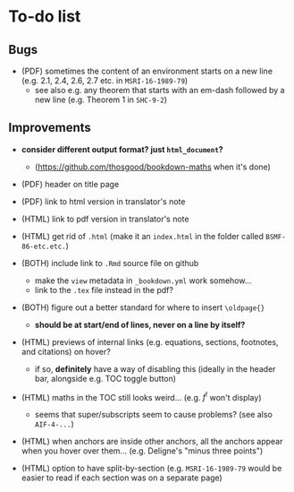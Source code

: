 # To-do list

## Bugs

- (PDF) sometimes the content of an environment starts on a new line (e.g. 2.1, 2.4, 2.6, 2.7 etc. in `MSRI-16-1989-79`)
  + see also e.g. any theorem that starts with an em-dash followed by a new line (e.g. Theorem 1 in `SHC-9-2`)

## Improvements

- **consider different output format? just `html_document`?**
  + (https://github.com/thosgood/bookdown-maths when it's done)

- (PDF) header on title page
- (PDF) link to html version in translator's note
- (HTML) link to pdf version in translator's note
- (HTML) get rid of `.html` (make it an `index.html` in the folder called `BSMF-86-etc.etc.`)

- (BOTH) include link to `.Rmd` source file on github
  + make the `view` metadata in `_bookdown.yml` work somehow...
  + link to the `.tex` file instead in the pdf?
- (BOTH) figure out a better standard for where to insert `\oldpage{}`
  + **should be at start/end of lines, never on a line by itself?**

- (HTML) previews of internal links (e.g. equations, sections, footnotes, and citations) on hover?
  + if so, **definitely** have a way of disabling this (ideally in the header bar, alongside e.g. TOC toggle button)
- (HTML) maths in the TOC still looks weird... (e.g. $f^!$ won't display)
  + seems that super/subscripts seem to cause problems? (see also `AIF-4-...`)
- (HTML) when anchors are inside other anchors, all the anchors appear when you hover over them... (e.g. Deligne's "minus three points")
- (HTML) option to have split-by-section (e.g. `MSRI-16-1989-79` would be easier to read if each section was on a separate page)

